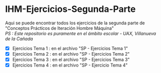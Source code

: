 # IHM-Ejercicios-Segunda-Parte

Aqui se puede encontrar todos los ejercicios de la segunda parte de "Conceptos Prácticos de Iteración Hombre Máquina"
</br>
*PS : Este repositorio es puramente en el ámbito escolar - UAX, Villanueva de la Cañada*

- [x] Ejercicios Tema 1 : en el archivo "SP - Ejercicios Tema 1"
- [x] Ejercicios Tema 2 : en el archivo "SP - Ejercicios Tema 2"
- [x] Ejercicios Tema 3 : en el archivo "SP - Ejercicios Tema 3"
- [x] Ejercicios Tema 4 : en el archivo "SP - Ejercicio Tema 4"
